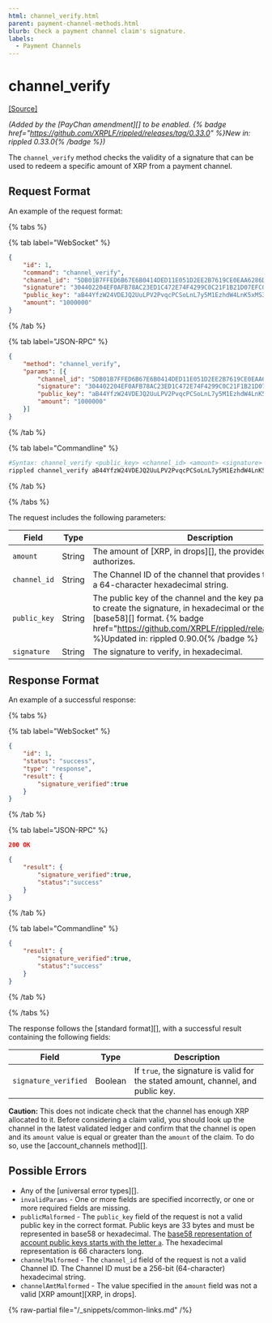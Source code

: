 ```yaml
---
html: channel_verify.html
parent: payment-channel-methods.html
blurb: Check a payment channel claim's signature.
labels:
  - Payment Channels
---
```

# channel_verify
[[Source]](https://github.com/XRPLF/rippled/blob/d4a56f223a3b80f64ff70b4e90ab6792806929ca/src/ripple/rpc/handlers/PayChanClaim.cpp#L89 "Source")

_(Added by the [PayChan amendment][] to be enabled. {% badge href="https://github.com/XRPLF/rippled/releases/tag/0.33.0" %}New in: rippled 0.33.0{% /badge %})_

The `channel_verify` method checks the validity of a signature that can be used to redeem a specific amount of XRP from a payment channel.

## Request Format
An example of the request format:

{% tabs %}

{% tab label="WebSocket" %}
```json
{
    "id": 1,
    "command": "channel_verify",
    "channel_id": "5DB01B7FFED6B67E6B0414DED11E051D2EE2B7619CE0EAA6286D67A3A4D5BDB3",
    "signature": "304402204EF0AFB78AC23ED1C472E74F4299C0C21F1B21D07EFC0A3838A420F76D783A400220154FB11B6F54320666E4C36CA7F686C16A3A0456800BBC43746F34AF50290064",
    "public_key": "aB44YfzW24VDEJQ2UuLPV2PvqcPCSoLnL7y5M1EzhdW4LnK5xMS3",
    "amount": "1000000"
}
```
{% /tab %}

{% tab label="JSON-RPC" %}
```json
{
    "method": "channel_verify",
    "params": [{
        "channel_id": "5DB01B7FFED6B67E6B0414DED11E051D2EE2B7619CE0EAA6286D67A3A4D5BDB3",
        "signature": "304402204EF0AFB78AC23ED1C472E74F4299C0C21F1B21D07EFC0A3838A420F76D783A400220154FB11B6F54320666E4C36CA7F686C16A3A0456800BBC43746F34AF50290064",
        "public_key": "aB44YfzW24VDEJQ2UuLPV2PvqcPCSoLnL7y5M1EzhdW4LnK5xMS3",
        "amount": "1000000"
    }]
}
```
{% /tab %}

{% tab label="Commandline" %}
```sh
#Syntax: channel_verify <public_key> <channel_id> <amount> <signature>
rippled channel_verify aB44YfzW24VDEJQ2UuLPV2PvqcPCSoLnL7y5M1EzhdW4LnK5xMS3 5DB01B7FFED6B67E6B0414DED11E051D2EE2B7619CE0EAA6286D67A3A4D5BDB3 1000000 304402204EF0AFB78AC23ED1C472E74F4299C0C21F1B21D07EFC0A3838A420F76D783A400220154FB11B6F54320666E4C36CA7F686C16A3A0456800BBC43746F34AF50290064
```
{% /tab %}

{% /tabs %}

The request includes the following parameters:

| Field | Type | Description |
|-------|------|-------------|
| `amount` | String | The amount of [XRP, in drops][], the provided `signature` authorizes. |
| `channel_id` | String | The Channel ID of the channel that provides the XRP. This is a 64-character hexadecimal string. |
| `public_key` | String | The public key of the channel and the key pair that was used to create the signature, in hexadecimal or the XRP Ledger's [base58][] format. {% badge href="https://github.com/XRPLF/rippled/releases/tag/0.90.0" %}Updated in: rippled 0.90.0{% /badge %} |
| `signature` | String | The signature to verify, in hexadecimal. |

## Response Format

An example of a successful response:

{% tabs %}

{% tab label="WebSocket" %}
```json
{
    "id": 1,
    "status": "success",
    "type": "response",
    "result": {
        "signature_verified":true
    }
}
```
{% /tab %}

{% tab label="JSON-RPC" %}
```json
200 OK

{
    "result": {
        "signature_verified":true,
        "status":"success"
    }
}
```
{% /tab %}

{% tab label="Commandline" %}
```json
{
    "result": {
        "signature_verified":true,
        "status":"success"
    }
}
```
{% /tab %}

{% /tabs %}

The response follows the [standard format][], with a successful result containing the following fields:

| Field | Type | Description |
|-------|------|-------------|
| `signature_verified` | Boolean | If `true`, the signature is valid for the stated amount, channel, and public key. |

**Caution:** This does not indicate check that the channel has enough XRP allocated to it. Before considering a claim valid, you should look up the channel in the latest validated ledger and confirm that the channel is open and its `amount` value is equal or greater than the `amount` of the claim. To do so, use the [account_channels method][].

## Possible Errors

* Any of the [universal error types][].
* `invalidParams` - One or more fields are specified incorrectly, or one or more required fields are missing.
* `publicMalformed` - The `public_key` field of the request is not a valid public key in the correct format. Public keys are 33 bytes and must be represented in base58 or hexadecimal. The [base58 representation of account public keys starts with the letter `a`](../../../protocol/data-types/base58-encodings.md). The hexadecimal representation is 66 characters long.
* `channelMalformed` - The `channel_id` field of the request is not a valid Channel ID. The Channel ID must be a 256-bit (64-character) hexadecimal string.
* `channelAmtMalformed` - The value specified in the `amount` field was not a valid [XRP amount][XRP, in drops].

{% raw-partial file="/_snippets/common-links.md" /%}
